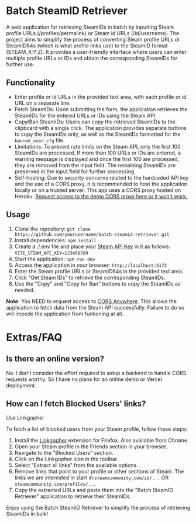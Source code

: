 # Batch SteamID Retriever

A web application for retrieving SteamIDs in batch by inputting Steam profile URLs (/profiles/permalink) or Steam id URLs (/id/username). The project aims to simplify the process of converting Steam profile URLs or SteamID64s (which is what profile links use) to the SteamID format (STEAM_X:Y:Z). It provides a user-friendly interface where users can enter multiple profile URLs or IDs and obtain the corresponding SteamIDs for further use.

## Functionality

- Enter profile or id URLs in the provided text area, with each profile or id URL on a separate line.
- Fetch SteamIDs: Upon submitting the form, the application retrieves the SteamIDs for the entered URLs or IDs using the Steam API.
- Copy/Ban SteamIDs: Users can copy the retrieved SteamIDs to the clipboard with a single click. The application provides separate buttons to copy the SteamIDs only, as well as the SteamIDs formatted for the ```banned_user.cfg``` file.
- Limitations: To prevent rate limits on the Steam API, only the first 100 SteamIDs are processed. If more than 100 URLs or IDs are entered, a warning message is displayed and once the first 100 are processed, they are removed from the input field. The remaining SteamIDs are preserved in the input field for further processing.
- Self-hosting: Due to security concerns related to the hardcoded API key and the use of a CORS proxy, it is recommended to host the application locally or on a trusted server. This app uses a CORS proxy hosted on Heroku. [Request access to the demo CORS proxy here or it won't work.](https://cors-anywhere.herokuapp.com/).

## Usage

1. Clone the repository: ```git clone https://github.com/yourusername/batch-steamid-retriever.git```
2. Install dependencies: ```npm install```
3. Create a ./.env file and place your [Steam API Key](https://steamcommunity.com/dev/apikey) in it as follows: ```VITE_STEAM_API_KEY=123456789```
4. Start the application: ```npm run dev```
5. Access the application in your browser: ```http://localhost:5173```
6. Enter the Steam profile URLs or SteamID64s in the provided text area.
7. Click "Get Steam IDs" to retrieve the corresponding SteamIDs.
8. Use the "Copy" and "Copy for Ban" buttons to copy the SteamIDs as needed.

**Note:** You NEED to request access to [CORS Anywhere](https://cors-anywhere.herokuapp.com/). This allows the application to fetch data from the Steam API successfully. Failure to do so will impede the application from funtioning at all.

# Extras/FAQ

## Is there an online version?

No. I don't consider the effort required to setup a backend to handle CORS requests worthy. So I have no plans for an online demo or Vercel deployment.

## How can I fetch Blocked Users' links?

Use Linkgopher

To fetch a list of blocked users from your Steam profile, follow these steps:

1. Install the [Linkgopher](https://addons.mozilla.org/en-US/firefox/addon/link-gopher/) extension for Firefox. Also available from Chrome.
2. Open your Steam profile in the Friends section in your browser.
3. Navigate to the "Blocked Users" section.
4. Click on the Linkgopher icon in the toolbar.
5. Select "Extract all links" from the available options.
6. Remove links that point to your profile or other sections of Steam. The links we are interested in start in:```steamcommunity.com/id/...``` OR ```steamcommunity.com/profiles/...```
7. Copy the extracted URLs and paste them into the "Batch SteamID Retriever" application to retrieve their SteamIDs.

Enjoy using the Batch SteamID Retriever to simplify the process of retrieving SteamIDs in bulk!
